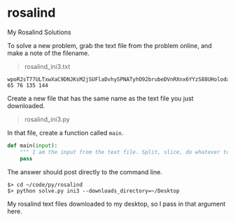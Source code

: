 # rosalind
My Rosalind Solutions

To solve a new problem, grab the text file from the problem online, and make a note of the filename.

> rosalind_ini3.txt

```
wpoR2sT77ULTxwXaC9DNJKsM2jSUFlaDvhySPNATyhO92brubeDVnRXnx6YYzS88UHolodactylusbDN4pAeMJiGTF0IWa0u8VSWrBcJXmog5JI0kDVyklRxUxkCZihLQ1aJwqFhemilasiuswhlfQ1AxRYA6H3QNFTcNnNiWfn7cuE.
65 76 135 144
```

Create a new file that has the same name as the text file you just downloaded.

> rosalind_ini3.py

In that file, create a function called `main`.

```py
def main(input):
    """ I am the input from the text file. Split, slice, do whatever to solve the problem. """
    pass
```

The answer should post directly to the command line.

```
$> cd ~/code/py/rosalind
$> python solve.py ini3 --downloads_directory=~/Desktop
```

My rosalind text files downloaded to my desktop, so I pass in that argument here.
